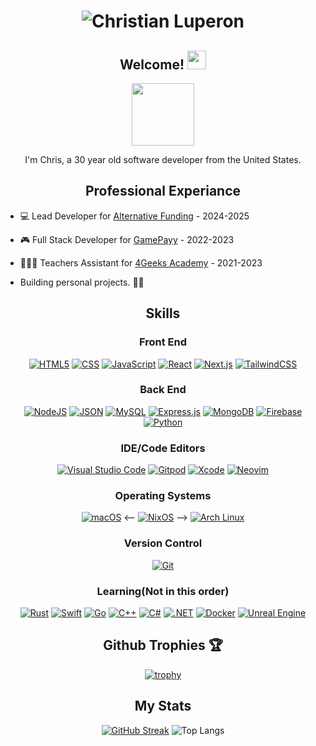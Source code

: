 <h1 align="center">
    <image src="./name.svg" alt="Christian Luperon" />
</h1>

<div align="center">

## Welcome! <img src="https://media.giphy.com/media/hvRJCLFzcasrR4ia7z/giphy.gif" width="30px"/>

<img src="https://mir-s3-cdn-cf.behance.net/project_modules/hd/06f21a161921919.63cd7887d0a70.gif" width="100" />

I'm Chris, a 30 year old software developer from the United States.

## Professional Experiance
</div>

- 💻 Lead Developer for [Alternative Funding](https://altfunding.com) - 2024-2025

- 🎮 Full Stack Developer for [GamePayy](https://gamepayy.com) - 2022-2023

- 👨🏾‍🏫 Teachers Assistant for [4Geeks Academy](4geeksacademy.com) - 2021-2023

* Building personal projects. 👍🏾
<div align="center">
    
## Skills

### Front End

[![HTML5](https://img.shields.io/badge/HTML-%23E34F26.svg?logo=html5&logoColor=white)](#)
[![CSS](https://img.shields.io/badge/CSS-1572B6?logo=css3&logoColor=fff)](#)
[![JavaScript](https://img.shields.io/badge/JavaScript-F7DF1E?logo=javascript&logoColor=000)](#)
[![React](https://img.shields.io/badge/React-%2320232a.svg?logo=react&logoColor=%2361DAFB)](#)
[![Next.js](https://img.shields.io/badge/Next.js-black?logo=next.js&logoColor=white)](#)
[![TailwindCSS](https://img.shields.io/badge/Tailwind%20CSS-%2338B2AC.svg?logo=tailwind-css&logoColor=white)](#)

### Back End

[![NodeJS](https://img.shields.io/badge/Node.js-6DA55F?logo=node.js&logoColor=white)](#)
[![JSON](https://img.shields.io/badge/JSON-000?logo=json&logoColor=fff)](#)
[![MySQL](https://img.shields.io/badge/MySQL-4479A1?logo=mysql&logoColor=fff)](#)
[![Express.js](https://img.shields.io/badge/Express.js-%23404d59.svg?logo=express&logoColor=%2361DAFB)](#)
[![MongoDB](https://img.shields.io/badge/MongoDB-%234ea94b.svg?logo=mongodb&logoColor=white)](#)
[![Firebase](https://img.shields.io/badge/Firebase-039BE5?logo=Firebase&logoColor=white)](#)
[![Python](https://img.shields.io/badge/Python-3776AB?logo=python&logoColor=fff)](#)

### IDE/Code Editors

[![Visual Studio Code](https://custom-icon-badges.demolab.com/badge/Visual%20Studio%20Code-0078d7.svg?logo=vsc&logoColor=white)](#)
[![Gitpod](https://img.shields.io/badge/Gitpod-FFAE33?logo=gitpod&logoColor=fff)](#)
[![Xcode](https://img.shields.io/badge/Xcode-007ACC?logo=Xcode&logoColor=white)](#)
[![Neovim](https://img.shields.io/badge/Neovim-57A143?logo=neovim&logoColor=fff)](#)

### Operating Systems

[![macOS](https://img.shields.io/badge/macOS-000000?logo=apple&logoColor=F0F0F0)](#)
<-- [![NixOS](https://img.shields.io/badge/NixOS-5277C3?style=flat&logo=nixos&logoColor=white)](#) -->
[![Arch Linux](https://img.shields.io/badge/Arch%20Linux-1793D1?logo=arch-linux&logoColor=fff)](#)

### Version Control

[![Git](https://img.shields.io/badge/Git-F05032?logo=git&logoColor=fff)](#)

### Learning(Not in this order)

[![Rust](https://img.shields.io/badge/Rust-%23000000.svg?e&logo=rust&logoColor=white)](#)
[![Swift](https://img.shields.io/badge/Swift-F54A2A?logo=swift&logoColor=white)](#)
[![Go](https://img.shields.io/badge/Go-%2300ADD8.svg?&logo=go&logoColor=white)](#)
[![C++](https://img.shields.io/badge/C++-%2300599C.svg?logo=c%2B%2B&logoColor=white)](#)
[![C#](https://custom-icon-badges.demolab.com/badge/C%23-%23239120.svg?logo=cshrp&logoColor=white)](#)
[![.NET](https://img.shields.io/badge/.NET-512BD4?logo=dotnet&logoColor=fff)](#)
[![Docker](https://img.shields.io/badge/Docker-2496ED?logo=docker&logoColor=fff)](#)
[![Unreal Engine](https://img.shields.io/badge/Unreal%20Engine-%23313131.svg?logo=unrealengine&logoColor=white)](#)

## Github Trophies 🏆

[![trophy](https://github-profile-trophy.vercel.app/?username=ryo-ma&theme=onedark)](https://github.com/ryo-ma/github-profile-trophy)

## My Stats

[![GitHub Streak](http://github-readme-streak-stats.herokuapp.com?user=Lupey1103&theme=tokyonight_duo&hide_border=true)](https://git.io/streak-stats)
![Top Langs](https://github-readme-stats.vercel.app/api/top-langs/?username=Lupey1103&layout=donut&hide=python&theme=radical)
